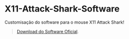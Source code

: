 # X11-Attack-Shark-Software
Customisação do software para o mouse X11 Attack Shark!

> [Download do Software Oficial](https://support.attackshark.com/attackshark/ATTACK_SHARK_X11/X11_Mouse.exe?v=2111560435).
